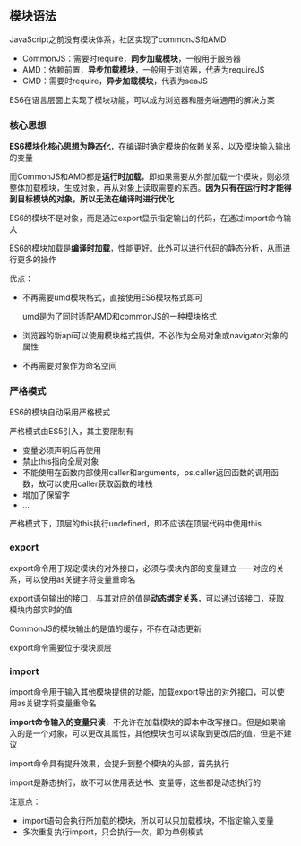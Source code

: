 ## 模块语法

JavaScript之前没有模块体系，社区实现了commonJS和AMD

* CommonJS：需要时require，**同步加载模块**，一般用于服务器
* AMD：依赖前置，**异步加载模块**，一般用于浏览器，代表为requireJS
* CMD：需要时require，**异步加载模块**，代表为seaJS

ES6在语言层面上实现了模块功能，可以成为浏览器和服务端通用的解决方案

### 核心思想

**ES6模块化核心思想为静态化**，在编译时确定模块的依赖关系，以及模块输入输出的变量

而CommonJS和AMD都是**运行时加载**，即如果需要从外部加载一个模块，则必须整体加载模块，生成对象，再从对象上读取需要的东西。**因为只有在运行时才能得到目标模块的对象，所以无法在编译时进行优化**

ES6的模块不是对象，而是通过export显示指定输出的代码，在通过import命令输入

ES6的模块加载是**编译时加载**，性能更好。此外可以进行代码的静态分析，从而进行更多的操作

优点：
* 不再需要umd模块格式，直接使用ES6模块格式即可

	umd是为了同时适配AMD和commonJS的一种模块格式

* 浏览器的新api可以使用模块格式提供，不必作为全局对象或navigator对象的属性
* 不再需要对象作为命名空间

### 严格模式

ES6的模块自动采用严格模式

严格模式由ES5引入，其主要限制有
* 变量必须声明后再使用
* 禁止this指向全局对象
* 不能使用在函数内部使用caller和arguments，ps.caller返回函数的调用函数，故可以使用caller获取函数的堆栈
* 增加了保留字
* ...

严格模式下，顶层的this执行undefined，即不应该在顶层代码中使用this

### export

export命令用于规定模块的对外接口，必须与模块内部的变量建立一一对应的关系，可以使用as关键字将变量重命名

export语句输出的接口，与其对应的值是**动态绑定关系**，可以通过该接口，获取模块内部实时的值

CommonJS的模块输出的是值的缓存，不存在动态更新

export命令需要位于模块顶层

### import

import命令用于输入其他模块提供的功能，加载export导出的对外接口，可以使用as关键字将变量重命名

**import命令输入的变量只读**，不允许在加载模块的脚本中改写接口。但是如果输入的是一个对象，可以更改其属性，其他模块也可以读取到更改后的值，但是不建议

import命令具有提升效果，会提升到整个模块的头部，首先执行

import是静态执行，故不可以使用表达书、变量等，这些都是动态执行的

注意点：
* import语句会执行所加载的模块，所以可以只加载模块，不指定输入变量
* 多次重复执行import，只会执行一次，即为单例模式